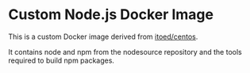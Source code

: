 # Custom Node.js Docker Image

This is a custom Docker image derived from [itoed/centos](https://registry.hub.docker.com/u/itoed/centos/).

It contains node and npm from the nodesource repository and the tools required to build npm packages.
